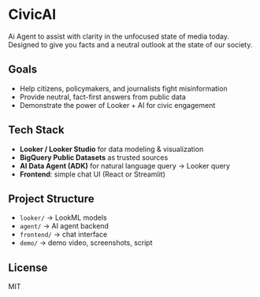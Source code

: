 # CivicAI
Ai Agent to assist with clarity in the unfocused state of media today. Designed to give you facts and a neutral outlook at the state of our society. 

## Goals
- Help citizens, policymakers, and journalists fight misinformation
- Provide neutral, fact-first answers from public data
- Demonstrate the power of Looker + AI for civic engagement

## Tech Stack
- **Looker / Looker Studio** for data modeling & visualization
- **BigQuery Public Datasets** as trusted sources
- **AI Data Agent (ADK)** for natural language query → Looker query
- **Frontend**: simple chat UI (React or Streamlit)

## Project Structure
- `looker/` → LookML models
- `agent/` → AI agent backend
- `frontend/` → chat interface
- `demo/` → demo video, screenshots, script

## License
MIT